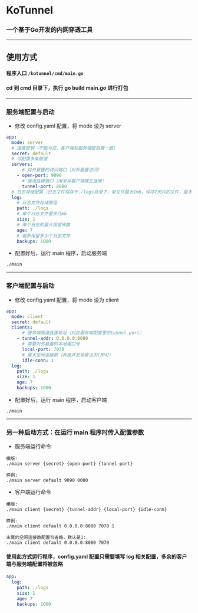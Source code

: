 # KoTunnel

### 一个基于Go开发的内网穿透工具

***

## 使用方式

#### 程序入口 `/kotunnel/cmd/main.go`

#### cd 到 cmd 目录下，执行 go build main.go 进行打包

***

### 服务端配置与启动

* 修改 config.yaml 配置，将 mode 设为 server

```yaml
app:
  mode: server
  # 连接密钥（不能为空，客户端和服务端密钥需一致）
  secret: default
  # 可配置多条隧道
  servers:
      # 对外暴露的访问端口（对外暴露访问）
    - open-port: 9090
      # 隧道连接端口（用来与客户端建立连接）
      tunnel-port: 8080
  # 日志存储配置（日志文件保存于./logs目录下，单文件最大1mb，保存7天内的文件，最多存储1000个日志文件）
  log:
    # 日志文件存储路径
    path: ./logs
    # 单个日志文件最多几mb
    size: 1
    # 单个日志的最大保留天数
    age: 7
    # 最多保留多少个日志文件
    backups: 1000
```

* 配置好后，运行 main 程序，启动服务端

```
./main
```

***

### 客户端配置与启动

* 修改 config.yaml 配置，将 mode 设为 client

```yaml
app:
  mode: client
  secret: default
  clients:
      # 服务端隧道连接地址（对应服务端配置里的tunnel-port）
    - tunnel-addr: 0.0.0.0:8080
      # 需要对外暴露的本地端口号
      local-port: 7070
      # 最大空闲连接数（非高并发场景设为1即可）
      idle-conn: 1
  log:
    path: ./logs
    size: 1
    age: 7
    backups: 1000
```

* 配置好后，运行 main 程序，启动客户端

```
./main
```

***

### 另一种启动方式：在运行 main 程序时传入配置参数

* 服务端运行命令

```
模版:
./main server {secret} {open-port} {tunnel-port}

样例:
./main server default 9090 8080
```

* 客户端运行命令

```
模版:
./main client {secret} {tunnel-addr} {local-port} {idle-conn}

样例:
./main client default 0.0.0.0:8080 7070 1

末尾的空闲连接数配置可省略，默认是1:
./main client default 0.0.0.0:8080 7070
```

#### 使用此方式运行程序，config.yaml 配置只需要填写 log 相关配置，多余的客户端与服务端配置将被忽略

```yaml
app:
  log:
    path: ./logs
    size: 1
    age: 7
    backups: 1000
```